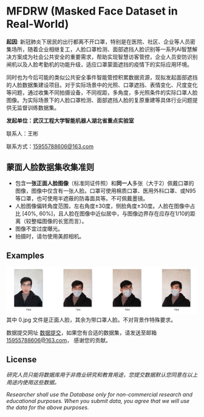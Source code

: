 # MFDRW (Masked Face Dataset in Real-World)

**起因**: 新冠肺炎下居民的出行都离不开口罩，特别是在医院、社区、企业等人员密集场所，随着企业相继复工，人脸口罩检测、面部遮挡人脸识别等一系列AI智慧解决方案成为社会公共安全的重要需求，帮助实现智慧访客管控，企业人员安防识别闸机以及人脸考勤机的功能升级，适应口罩蒙面遮挡的疫情下的实际应用环境。

同时也为今后可能的类似公共安全事件智能管控积累数据资源，现拟发起面部遮挡的人脸数据集建设项目。对于实际场景中的光照、口罩遮挡、表情变化、尺度变化等问题，通过收集不同拍摄设备，不同视距，多角度，多光照条件的实际口罩人脸图像。为实际场景下的人脸口罩检测、面部遮挡人脸的复原重建等具体行业问题提供无监督训练数据集。

**发起单位：武汉工程大学智能机器人湖北省重点实验室**

联系人：王彬

联系方式：15955788606@163.com

## 蒙面人脸数据集收集准则

- 包含**一张正面人脸图像**（标准同证件照）和**同一人**多张（大于2）佩戴口罩的图像，图像中仅含有一张人脸。口罩可使用棉质口罩、医用外科口罩、或N95等口罩，也可使用半遮蔽的防毒面具等。不可佩戴墨镜。
- 人脸图像偏转角度范围，左右角度±30度，侧脸角度±30度。人脸在图像中占比 [40%, 60%]，且人脸在图像中近似居中，与图像边界存在应存在1/10的距离（较整幅图像的长宽而言）。
- 图像不宜过度曝光。
- 拍摄时，请勿使用美颜相机。

## Examples

![example](examples.png)  
其中 0.jpg 文件是正面人脸，其余为带口罩人脸。不对背景作特殊要求。


数据提交网址 [数据提交](http://47.111.93.62:8080/worksystem/html/page/masked-face/Add.html)，如果您有合适的数据集，请发送至邮箱 15955788606@163.com， 感谢您的贡献。


## License

*研究人员只能将数据库用于非商业研究和教育用途，您提交数据默认您同意在以上用途内使用这些数据。*

*Researcher shall use the Database only for non-commercial research and educational purposes. When you submit data, you agree that we will use the data for the above purposes.*

